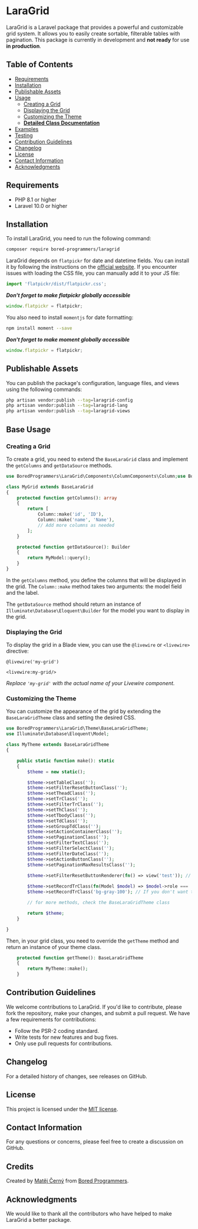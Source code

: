 # LaraGrid

LaraGrid is a Laravel package that provides a powerful and customizable grid system. It allows you to easily create
sortable, filterable tables with pagination. This package is currently in development and **not ready** for use **in
production**.

## Table of Contents

- [Requirements](#requirements)
- [Installation](#installation)
- [Publishable Assets](#publishable-assets)
- [Usage](#usage)
    - [Creating a Grid](#creating-a-grid)
    - [Displaying the Grid](#displaying-the-grid)
    - [Customizing the Theme](#customizing-the-theme)
    - **[Detailed Class Documentation](docs/detailed-documentation.md)**
- [Examples](docs/examples.md)
- [Testing](#testing)
- [Contribution Guidelines](#contribution-guidelines)
- [Changelog](#changelog)
- [License](#license)
- [Contact Information](#contact-information)
- [Acknowledgments](#acknowledgments)

## Requirements

- PHP 8.1 or higher
- Laravel 10.0 or higher

## Installation

To install LaraGrid, you need to run the following command:

```bash
composer require bored-programmers/laragrid
```

LaraGrid depends on `flatpickr` for date and datetime fields. You can install it by following the instructions on
the [official website](https://flatpickr.js.org/getting-started/). If you encounter issues with loading the CSS file,
you can manually add it to your JS file:

```javascript
import 'flatpickr/dist/flatpickr.css';
```

**_Don't forget to make flatpickr globally accessible_**

```javascript
window.flatpickr = flatpickr;
```

You also need to install `momentjs` for date formatting:

```bash
npm install moment --save
```

**_Don't forget to make moment globally accessible_**

```javascript
window.flatpickr = flatpickr;
```

## Publishable Assets

You can publish the package's configuration, language files, and views using the following commands:

```bash
php artisan vendor:publish --tag=laragrid-config
php artisan vendor:publish --tag=laragrid-lang
php artisan vendor:publish --tag=laragrid-views
```

## Base Usage

### Creating a Grid

To create a grid, you need to extend the `BaseLaraGrid` class and implement the `getColumns` and `getDataSource`
methods.

```php
use BoredProgrammers\LaraGrid\Components\ColumnComponents\Column;use BoredProgrammers\LaraGrid\Livewire\BaseLaraGrid;use Illuminate\Database\Eloquent\Builder;

class MyGrid extends BaseLaraGrid
{
    protected function getColumns(): array
    {
        return [
            Column::make('id', 'ID'),
            Column::make('name', 'Name'),
            // Add more columns as needed
        ];
    }

    protected function getDataSource(): Builder
    {
        return MyModel::query();
    }
}
```

In the `getColumns` method, you define the columns that will be displayed in the grid. The `Column::make` method takes
two arguments: the model field and the label.

The `getDataSource` method should return an instance of `Illuminate\Database\Eloquent\Builder` for the model you want to
display in the grid.

### Displaying the Grid

To display the grid in a Blade view, you can use the `@livewire` or `<livewire>` directive:

```blade
@livewire('my-grid')
```

```blade
<livewire:my-grid/>
```

_Replace `'my-grid'` with the actual name of your Livewire component._

### Customizing the Theme

You can customize the appearance of the grid by extending the `BaseLaraGridTheme` class and setting the desired CSS.

```php
use BoredProgrammers\LaraGrid\Theme\BaseLaraGridTheme;
use Illuminate\Database\Eloquent\Model;

class MyTheme extends BaseLaraGridTheme
{

    public static function make(): static
    {
        $theme = new static();

        $theme->setTableClass('');
        $theme->setFilterResetButtonClass('');
        $theme->setTheadClass('');
        $theme->setTrClass('');
        $theme->setFilterTrClass('');
        $theme->setThClass('');
        $theme->setTbodyClass('');
        $theme->setTdClass('');
        $theme->setGroupTdClass('');
        $theme->setActionContainerClass('');
        $theme->setPaginationClass('');
        $theme->setFilterTextClass('');
        $theme->setFilterSelectClass('');
        $theme->setFilterDateClass('');
        $theme->setActionButtonClass('');
        $theme->setPaginationMaxResultsClass('');
        
        $theme->setFilterResetButtonRenderer(fn() => view('test')); // you can also set renderer for filter reset button. Pass a closure that returns a whatever you want -> string, view, etc.

        $theme->setRecordTrClass(fn(Model $model) => $model->role === 'admin' ? 'bg-red-500' : 'bg-white'); // you can also set a closure for record tr class. Pass a closure that returns a string class.
        $theme->setRecordTrClass('bg-gray-100'); // If you don't want to set a closure, you can just pass a string class.

        // for more methods, check the BaseLaraGridTheme class

        return $theme;
    }

}

```

Then, in your grid class, you need to override the `getTheme` method and return an instance of your theme class.

```php
    protected function getTheme(): BaseLaraGridTheme
    {
        return MyTheme::make();
    }
```

## Contribution Guidelines

We welcome contributions to LaraGrid. If you'd like to contribute, please fork the repository, make your changes, and
submit a pull request. We have a few requirements for contributions:

- Follow the PSR-2 coding standard.
- Write tests for new features and bug fixes.
- Only use pull requests for contributions.

## Changelog

For a detailed history of changes, see releases on GitHub.

## License

This project is licensed under the [MIT license](https://github.com/Bored-Programmers/laragrid/blob/main/LICENSE.md).

## Contact Information

For any questions or concerns, please feel free to create a discussion on GitHub.

## Credits

Created by [Matěj Černý](https://github.com/LeMatosDeFuk) from [Bored Programmers](https://github.com/Bored-Programmers).

## Acknowledgments

We would like to thank all the contributors who have helped to make LaraGrid a better package.

